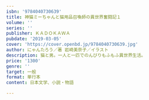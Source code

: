 ```yaml
---
isbn: '9784040730639'
title: 神猫ミーちゃんと猫用品召喚師の異世界奮闘記１
volume: ''
series: ''
publisher: ＫＡＤＯＫＡＷＡ
pubdate: '2019-03-05'
cover: 'https://cover.openbd.jp/9784040730639.jpg'
author: にゃんたろう／著 岩崎美奈子／イラスト
description: 猫と男。一人と一匹でのんびりもふもふ異世界生活。
price: '1300'
genre: ''
target: 一般
format: 単行本
content: 日本文学、小説・物語

---
```


